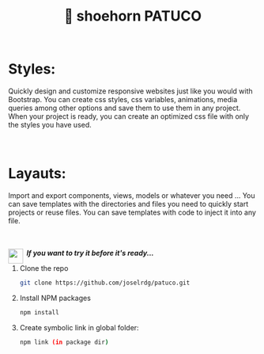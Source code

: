 <h1 align="center">💉 shoehorn PATUCO   </h1>

#  <br>Styles:

Quickly design and customize responsive websites just like you would with Bootstrap.
You can create css styles, css variables, animations, media queries among other options and save them to use them in any project.
When your project is ready, you can create an optimized css file with only the styles you have used.

# <br>Layauts:

Import and export components, views, models or whatever you need ...
You can save templates with the directories and files you need to quickly start projects or reuse files.
You can save templates with code to inject it into any file.


<br><br><img align="left" src="https://media.giphy.com/media/ObNTw8Uzwy6KQ/giphy.gif" width="30px">&nbsp;***If you want to try it before it's ready...***

1. Clone the repo
   ```sh
   git clone https://github.com/joselrdg/patuco.git
   ```
2. Install NPM packages
   ```sh
   npm install
   ```
3. Create symbolic link in global folder:
   ```sh
   npm link (in package dir)